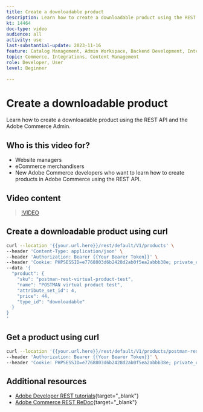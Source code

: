 ```yaml
---
title: Create a downloadable product
description: Learn how to create a downloadable product using the REST API and the Commerce Admin.
kt: 14464
doc-type: video
audience: all
activity: use
last-substantial-update: 2023-11-16
feature: Catalog Management, Admin Workspace, Backend Development, Integration, REST
topic: Commerce, Integrations, Content Management
role: Developer, User
level: Beginner

---
```

# Create a downloadable product

Learn how to create a downloadable product using the REST API and the Adobe Commerce Admin. 

## Who is this video for?

- Website managers
- eCommerce merchandisers
- New Adobe Commerce developers who want to learn how to create products in Adobe Commerce using the REST API.

## Video content

>[!VIDEO](https://video.tv.adobe.com/v/3425753?learn=on)

## Create a downloadable product using curl

```bash
curl --location '{{your.url.here}}/rest/default/V1/products' \
--header 'Content-Type: application/json' \
--header 'Authorization: Bearer {{Your Bearer Token}}' \
--header 'Cookie: PHPSESSID=e7768803d6b2428d2ab0f5ea2abbb38e; private_content_version=564dde2976849891583a9a649073f01e' \
--data '{
  "product": {
    "sku": "postman-rest-virtual-product-test",
    "name": "POSTMAN virtual product test",
    "attribute_set_id": 4,
    "price": 44,
    "type_id": "downloadable"
  }
}
'
```

## Get a product using curl

```bash
curl --location '{{your.url.here}}/rest/default/V1/products/postman-rest-virtual-product-test' \
--header 'Authorization: Bearer {{Your Bearer Token}}' \
--header 'Cookie: PHPSESSID=e7768803d6b2428d2ab0f5ea2abbb38e; private_content_version=564dde2976849891583a9a649073f01e'
```

## Additional resources

- [Adobe Developer REST tutorials](https://developer.adobe.com/commerce/webapi/rest/tutorials/prerequisite-tasks/){target="_blank"}
- [Adobe Commerce REST ReDoc](https://adobe-commerce.redoc.ly/2.4.6-admin/tag/products#operation/PostV1Products){target="_blank"}
